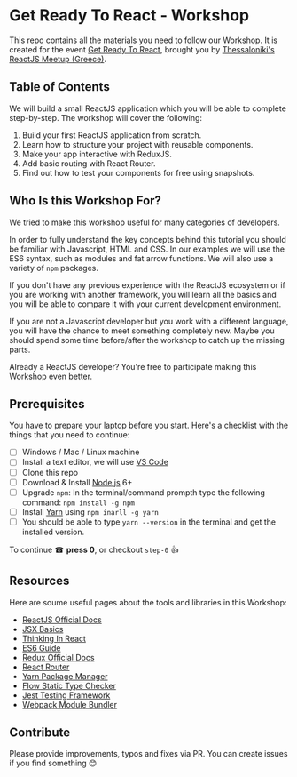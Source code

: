 # Get Ready To React - Workshop
This repo contains all the materials you need to follow our Workshop. It is created for the event [Get Ready To React](https://www.meetup.com/Thessaloniki-ReactJS-Meetup/events/240216476/), brought you by [Thessaloniki's ReactJS Meetup (Greece)](http://skgreactjs.com).

## Table of Contents
We will build a small ReactJS application which you will be able to complete step-by-step. The workshop will cover the following:

1. Build your first ReactJS application from scratch.
1. Learn how to structure your project with reusable components.
1. Make your app interactive with ReduxJS.
1. Add basic routing with React Router.
1. Find out how to test your components for free using snapshots.

## Who Is this Workshop For? 
We tried to make this workshop useful for many categories of developers. 

In order to fully understand the key concepts behind this tutorial you should be familiar with Javascript, HTML and CSS. In our examples we will use the ES6 syntax, such as modules and fat arrow functions. We will also use a variety of `npm` packages.

If you don't have any previous experience with the ReactJS ecosystem or if you are working with another framework, you will learn all the basics and you will be able to compare it with your current development environment.

If you are not a Javascript developer but you work with a different language, you will have the chance to meet something completely new. Maybe you should spend some time before/after the workshop to catch up the missing parts.

Already a ReactJS developer? You're free to participate making this Workshop even better. 

## Prerequisites
You have to prepare your laptop before you start. Here's a checklist with the things that you need to continue:

- [ ] Windows / Mac / Linux machine
- [ ] Install a text editor, we will use [VS Code](https://code.visualstudio.com/)
- [ ] Clone this repo
- [ ] Download & Install [Node.js](https://nodejs.org/en/download/) 6+
- [ ] Upgrade `npm`:
In the terminal/command prompth type the following command: `npm install -g npm`
- [ ] Install [Yarn](https://yarnpkg.com/en/docs/install) using `npm inarll -g yarn`
- [ ] You should be able to type `yarn --version` in the terminal and get the installed version.

To continue ☎ **press 0**, or checkout `step-0` 👍

## Resources
Here are soume useful pages about the tools and libraries in this Workshop:

- [ReactJS Official Docs](https://facebook.github.io/react/docs/hello-world.html)
- [JSX Basics](http://buildwithreact.com/tutorial/jsx)
- [Thinking In React](https://facebook.github.io/react/docs/thinking-in-react.html)
- [ES6 Guide](https://mrzepinski.gitbooks.io/es6-guide/content/)
- [Redux Official Docs](http://redux.js.org/)
- [React Router](https://reacttraining.com/react-router/)
- [Yarn Package Manager](https://yarnpkg.com/en/)
- [Flow Static Type Checker](https://flow.org/)
- [Jest Testing Framework](https://facebook.github.io/jest/)
- [Webpack Module Bundler](https://webpack.github.io/)

## Contribute
Please provide improvements, typos and fixes via PR. You can create issues if you find something 😊
